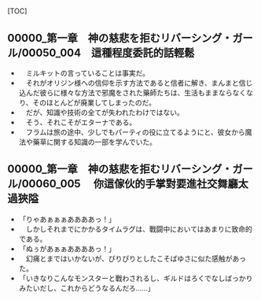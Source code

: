 # 

[TOC]

## 00000_第一章　神の慈悲を拒むリバーシング・ガール/00050_004　這種程度委託的話輕鬆

- 　ミルキットの言っていることは事実だ。
- 　それがオリジン様への信仰を示す方法であると信者に解き、まんまと信じ込んだ彼らに様々な方法で邪魔をされた藥師たちは、生活もままならなくなり、そのほとんどが廃業してしまったのだ。
- 　だが、知識や技術の全てが失われたわけではない。
- 　そう、それこそがエターナである。
- 　フラムは旅の途中、少しでもパーティの役に立てるようにと、彼女から魔法や藥草に関する知識の一部を学んでいた。


## 00000_第一章　神の慈悲を拒むリバーシング・ガール/00060_005　 你這傢伙的手掌對要進社交舞廳太過狹隘

- 「りゃあぁぁぁああああっ！」
- 　しかしそれまでにかかるタイムラグは、戰闘中においてはあまりに致命的である。
- 「ぬぅがあぁぁああああっ！」
- 　幻痛とまではいかないが、ぴりぴりとしたこそばゆさに似た感触があった。
- 「いきなりこんなモンスターと戰わされるし、ギルドはろくでなしばっかりみたいだし、これからどうなるんだろ……」
